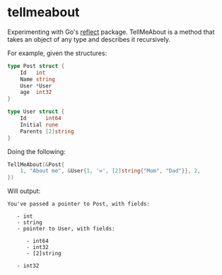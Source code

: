 tellmeabout
===========

Experimenting with Go's [reflect](http://golang.org/pkg/reflect/) package. TellMeAbout is a method that takes an object of any type and describes it recursively.

For example, given the structures:

```go
type Post struct {
	Id   int
	Name string
	User *User
	age  int32
}

type User struct {
	Id      int64
	Initial rune
	Parents [2]string
}
```

Doing the following:

```go
TellMeAbout(&Post{
	1, "About me", &User{1, '∞', [2]string{"Mom", "Dad"}}, 2,
})
```

Will output:

```
You've passed a pointer to Post, with fields:

   - int
   - string
   - pointer to User, with fields:

      - int64
      - int32
      - [2]string

   - int32
```
